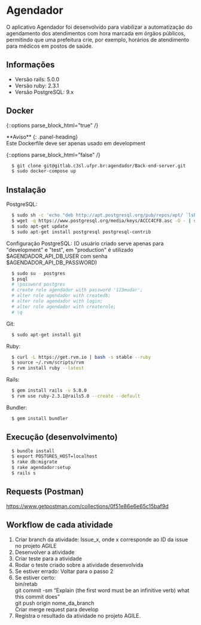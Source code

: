 Agendador
=========

O aplicativo Agendador foi desenvolvido para viabilizar a automatização do agendamento dos atendimentos com hora marcada em órgãos públicos, permitindo que uma prefeitura crie, por exemplo, horários de atendimento para médicos em postos de saúde.

Informações
-----------

* Versão rails: 5.0.0
* Versão ruby: 2.3.1
* Versão PostgreSQL: 9.x

## Docker
{::options parse_block_html="true" /}
<style>
.alert-info {
  color: rgb(49,112,143) !important;
}
</style>
<div class="panel panel-warning">
**Aviso**
{: .panel-heading}
<div class="panel-body">
Este Dockerfile deve ser apenas usado em development
</div>
</div>

{::options parse_block_html="false" /}
```bash
  $ git clone git@gitlab.c3sl.ufpr.br:agendador/Back-end-server.git
  $ sudo docker-compose up
```

## Instalação
PostgreSQL:
```bash
  $ sudo sh -c 'echo "deb http://apt.postgresql.org/pub/repos/apt/ `lsb_release -cs`-pgdg main" >> /etc/apt/sources.list.d/pgdg.list'
  $ wget -q https://www.postgresql.org/media/keys/ACCC4CF8.asc -O - | sudo apt-key add -
  $ sudo apt-get update
  $ sudo apt-get install postgresql postgresql-contrib
```

Configuração PostgreSQL: (O usuário criado serve apenas para "development" e "test", em "production" é utilizado $AGENDADOR\_API\_DB\_USER com senha $AGENDADOR\_API\_DB\_PASSWORD)
```bash
  $ sudo su - postgres
  $ psql
  # \password postgres
  # create role agendador with password '123mudar';
  # alter role agendador with createdb;
  # alter role agendador with login;
  # alter role agendador with createrole;
  # \q
```

Git:
```bash
  $ sudo apt-get install git
```

Ruby:
```bash
  $ curl -L https://get.rvm.io | bash -s stable --ruby
  $ source ~/.rvm/scripts/rvm
  $ rvm install ruby --latest
```

Rails:
```bash
  $ gem install rails -v 5.0.0
  $ rvm use ruby-2.3.1@rails5.0 --create --default
```

Bundler:
```bash
  $ gem install bundler
```

## Execução (desenvolvimento)
```bash
  $ bundle install
  $ export POSTGRES_HOST=localhost
  $ rake db:migrate
  $ rake agendador:setup
  $ rails s
```

## Requests (Postman)
https://www.getpostman.com/collections/0f51e86e6e65c15baf9d

## Workflow de cada atividade
1. Criar branch da atividade: Issue\_x, onde x corresponde ao ID da issue no projeto AGILE
2. Desenvolver a atividade
3. Criar teste para a atividade
4. Rodar o teste criado sobre a atividade desenvolvida
  1. Se estiver errado:
     Voltar para o passo 2
  2. Se estiver certo:  
     bin/retab  
     git commit -sm “Explain (the first word must be an infinitive verb) what this commit does”  
     git push origin nome\_da\_branch  
     Criar merge request para develop  
  3. Registra o resultado da atividade no projeto AGILE.
